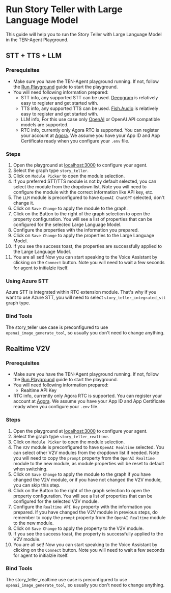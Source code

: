 # Run Story Teller with Large Language Model

This guide will help you to run the Story Teller with Large Language Model in the TEN-Agent Playground.

## STT + TTS + LLM

### Prerequisites

- Make sure you have the TEN-Agent playground running. If not, follow the [Run Playground](https://doc.theten.ai/ten-agent/quickstart) guide to start the playground.
- You will need following information prepared:
  - STT info, any supported STT can be used. [Deepgram](https://deepgram.com/) is relatively easy to register and get started with.
  - TTS info, any supported TTS can be used. [Fish.Audio](https://fish.audio/) is relatively easy to register and get started with.
  - LLM info, For this use case only [OpenAI](https://openai.com) or OpenAI API compatible models are supported.
  - RTC info, currently only Agora RTC is supported. You can register your account at [Agora](https://www.agora.io/). We assume you have your App ID and App Certificate ready when you configure your `.env` file.

### Steps

1. Open the playground at [localhost:3000](http://localhost:3000) to configure your agent.
2. Select the graph type `story_teller`.
3. Click on `Module Picker` to open the module selection.
4. If you preferred STT/TTS module is not by default selected, you can select the module from the dropdown list. Note you will need to configure the module with the correct information like API key, etc.
5. The `LLM` module is preconfigured to have `OpenAI ChatGPT` selected, don't change it.
6. Click on `Save Change` to apply the module to the graph.
7. Click on the Button to the right of the graph selection to open the property configuration. You will see a list of properties that can be configured for the selected Large Language Model.
8. Configure the properties with the information you prepared.
9. Click on `Save Change` to apply the properties to the Large Language Model.
10. If you see the success toast, the properties are successfully applied to the Large Language Model.
11. You are all set! Now you can start speaking to the Voice Assistant by clicking on the `Connect` button. Note you will need to wait a few seconds for agent to initialzie itself.

### Using Azure STT

Azure STT is integrated within RTC extension module. That's why if you want to use Azure STT, you will need to select `story_teller_integrated_stt` graph type.

### Bind Tools

The story_teller use case is preconfigured to use `openai_image_generate_tool`, so usually you don't need to change anything.


## Realtime V2V


### Prerequisites

- Make sure you have the TEN-Agent playground running. If not, follow the [Run Playground](https://doc.theten.ai/ten-agent/quickstart) guide to start the playground.
- You will need following information prepared:
  - Realtime API Key
- RTC info, currently only Agora RTC is supported. You can register your account at [Agora](https://www.agora.io/). We assume you have your App ID and App Certificate ready when you configure your `.env` file.

### Steps

1. Open the playground at [localhost:3000](http://localhost:3000) to configure your agent.
2. Select the graph type `story_teller_realtime`.
3. Click on `Module Picker` to open the module selection.
4. The `V2V` module is preconfigured to have `OpenAI Realtime` selected. You can select other V2V modules from the dropdown list if needed. Note you will need to copy the `prompt` property from the `OpenAI Realtime` module to the new module, as module properties will be reset to default when switching.
5. Click on `Save Change` to apply the module to the graph if you have changed the V2V module, or if you have not changed the V2V module, you can skip this step.
6. Click on the Button to the right of the graph selection to open the property configuration. You will see a list of properties that can be configured for the selected V2V module.
7. Configure the `Realtime API Key` property with the information you prepared. If you have changed the V2V module in previous steps, do remember to copy the `prompt` property from the `OpenAI Realtime` module to the new module.
8. Click on `Save Change` to apply the property to the V2V module.
9. If you see the success toast, the property is successfully applied to the V2V module.
10. You are all set! Now you can start speaking to the Voice Assistant by clicking on the `Connect` button. Note you will need to wait a few seconds for agent to initialzie itself.

### Bind Tools

The story_teller_realtime use case is preconfigured to use `openai_image_generate_tool`, so usually you don't need to change anything.
